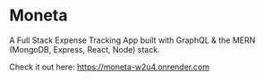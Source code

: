 # Moneta

A Full Stack Expense Tracking App built with GraphQL & the MERN (MongoDB, Express, React, Node) stack.

Check it out here: https://moneta-w2u4.onrender.com
